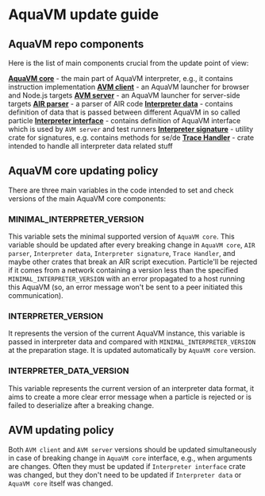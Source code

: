 # AquaVM update guide

## AquaVM repo components

Here is the list of main components crucial from the update point of view:

[**AquaVM core**](./air) - the main part of AquaVM interpreter, e.g., it contains instruction implementation
[**AVM client**](./avm/client) - an AquaVM launcher for browser and Node.js targets
[**AVM server**](./avm/server) - an AquaVM launcher for server-side targets
[**AIR parser**](./crates/trace-handler) - a parser of AIR code
[**Interpreter data**](./crates/air-lib/interpreter-data) - contains definition of data that is passed between different AquaVM in so called particle
[**Interpreter interface**](./crates/air-lib/interpreter-interface) - contains definition of AquaVM interface which is used by `AVM server` and test runners
[**Interpreter signature**](./crates/air-lib/interpreter-signatures) - utility crate for signatures, e.g. contains methods for se/de
[**Trace Handler**](./crates/air-lib/trace-handler) - crate intended to handle all interpreter data related stuff

## AquaVM core updating policy

There are three main variables in the code intended to set and check versions of the main AquaVM core components:

### MINIMAL_INTERPRETER_VERSION

This variable sets the minimal supported version of `AquaVM core`. This variable should be updated after every breaking change in `AquaVM core`, `AIR parser`, `Interpreter data`, `Interpreter signature`, `Trace Handler`, and maybe other crates that break an AIR script execution. Particle'll be rejected if it comes from a network containing a version less than the specified `MINIMAL_INTERPRETER_VERSION` with an error propagated to a host running this AquaVM (so, an error message won't be sent to a peer initiated this communication).

### INTERPRETER_VERSION

It represents the version of the current AquaVM instance, this variable is passed in interpreter data and compared with `MINIMAL_INTERPRETER_VERSION` at the preparation stage. It is updated automatically by `AquaVM core` version.

### INTERPRETER_DATA_VERSION

This variable represents the current version of an interpreter data format, it aims to create a more clear error message when a particle is rejected or is failed to deserialize after a breaking change.

## AVM updating policy

Both `AVM client` and `AVM server` versions should be updated simultaneously in case of breaking change in `AquaVM core` interface, e.g., when arguments are changes. Often they must be updated if `Interpreter interface` crate was changed, but they don't need to be updated if `Interpreter data` or `AquaVM core` itself was changed.
